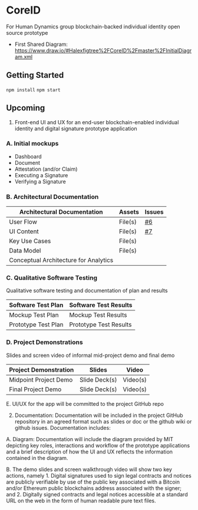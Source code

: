 # CoreID

For Human Dynamics group blockchain-backed individual identity open source prototype

* First Shared Diagram: https://www.draw.io/#Halexfigtree%2FCoreID%2Fmaster%2FInitialDiagram.xml

## Getting Started 
`npm install`
`npm start`

## Upcoming 


1. Front-end UI and UX for an end-user blockchain-enabled individual identity and digital signature prototype application


### A. Initial mockups

* Dashboard
* Document
* Attestation (and/or Claim)
* Executing a Signature
* Verifying a Signature

### B. Architectural Documentation

| Architectural Documentation  | Assets  | Issues  |
|---|---|---|
| User Flow  | File(s)  | [#6](https://github.com/alexfigtree/CoreID/issues/6)  |
| UI Content  | File(s)  | [#7](https://github.com/alexfigtree/CoreID/issues/7)  |
| Key Use Cases  |  File(s) |   |
| Data Model  | File(s)  |   |
| Conceptual Architecture for Analytics |   |   |


### C. Qualitative Software Testing

Qualitative software testing and documentation of plan and results


| Software Test Plan  | Software Test Results  | 
|---|---|
| Mockup Test Plan | Mockup Test Results   | 
| Prototype Test Plan | Prototype Test Results   |

### D. Project Demonstrations

Slides and screen video of informal mid-project demo and final demo

| Project Demonstration  | Slides  | Video  |
|---|---|---|
| Midpoint Project Demo | Slide Deck(s)  | Video(s)  |
| Final Project Demo | Slide Deck(s)  | Video(s)  |


E. UI/UX for the app will be committed to the project GitHub repo

2. Documentation:
Documentation will be included in the project GitHub repository in an agreed format such as slides or doc or the github wiki or github issues. Documentation includes:

A. Diagram: Documentation will include the diagram provided by MIT depicting key roles, interactions and workflow of the prototype applications and a brief description of how the UI and UX reflects the information contained in the diagram.

B. The demo slides and screen walkthrough video will show two key actions, namely 1. Digital signatures used to sign legal contracts and notices are publicly verifiable by use of the public key associated with a Bitcoin and/or Ethereum public blockchains address associated with the signer; and 2. Digitally signed contracts and legal notices accessible at a standard URL on the web in the form of human readable pure text files.
